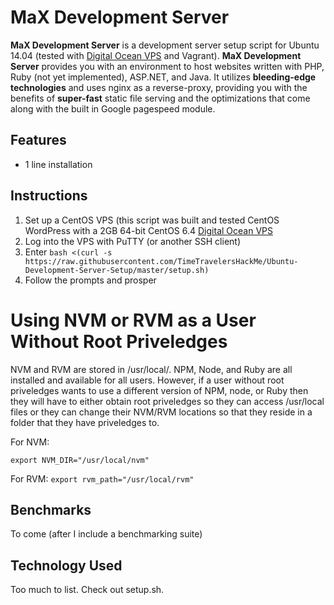 # MaX Development Server

**MaX Development Server** is a development server setup script for Ubuntu 14.04 (tested with [Digital Ocean VPS](https://www.digitalocean.com/?refcode=751743d45e36) and Vagrant). **MaX Development Server** provides you with an environment to host websites written with PHP, Ruby (not yet implemented), ASP.NET, and Java. It utilizes **bleeding-edge technologies** and uses nginx as a reverse-proxy, providing you with the benefits of **super-fast** static file serving and the optimizations that come along with the built in Google pagespeed module.

## Features
+ 1 line installation

## Instructions
1. Set up a CentOS VPS (this script was built and tested CentOS WordPress with a 2GB 64-bit CentOS 6.4 [Digital Ocean VPS](https://www.digitalocean.com/?refcode=751743d45e36)
2. Log into the VPS with PuTTY (or another SSH client)
3. Enter `bash <(curl -s https://raw.githubusercontent.com/TimeTravelersHackMe/Ubuntu-Development-Server-Setup/master/setup.sh)`
4. Follow the prompts and prosper

# Using NVM or RVM as a User Without Root Priveledges
NVM and RVM are stored in /usr/local/. NPM, Node, and Ruby are all installed and available for all users. However, if a user without root priveledges wants to use a different version of NPM, node, or Ruby then they will have to either obtain root priveledges so they can access /usr/local files or they can change their NVM/RVM locations so that they reside in a folder that they have priveledges to.

For NVM:

`export NVM_DIR="/usr/local/nvm"`

For RVM:
`export rvm_path="/usr/local/rvm"`

## Benchmarks
To come (after I include a benchmarking suite)

## Technology Used
Too much to list. Check out setup.sh.
